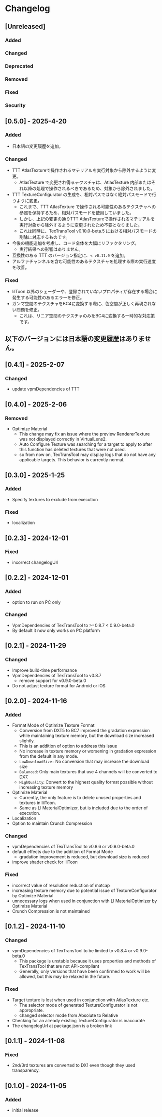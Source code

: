 # Changelog

## [Unreleased]
### Added

### Changed

### Deprecated

### Removed

### Fixed

### Security

## [0.5.0] - 2025-4-20
### Added
- 日本語の変更履歴を追加。

### Changed
- TTT AtlasTextureで操作されるマテリアルを実行対象から除外するように変更。
    - AtlasTexture で変更され得るテクスチャは、AtlasTexture 内部またはそれ以降の処理で操作されるべきであるため、対象から除外されました。
- TTT TextureConfigurator の生成を、相対パスではなく絶対パスモードで行うように変更。
    - これまで、TTT AtlasTexture で操作される可能性のあるテクスチャへの参照を保持するため、相対パスモードを使用していました。
    - しかし、上記の変更の通りTTT AtlasTextureで操作されるマテリアルを実行対象から除外するように変更されたため不要となりました。
    - これは同時に、TexTransTool v0.10.0-beta.5 における相対パスモードの削除に対応するものです。
- 今後の機能追加を考慮し、コード全体を大幅にリファクタリング。
    - 実行結果への影響はありません。
- 互換性のある TTT のバージョン指定に、`< v0.11.0` を追加。
- アルファチャンネルを含む可能性のあるテクスチャを処理する際の実行速度を改善。

### Fixed
- lilToon 以外のシェーダーや、登録されていないプロパティが存在する場合に発生する可能性のあるエラーを修正。
- ガンマ空間のテクスチャをBC4に変換する際に、色空間が正しく再現されない問題を修正。
    - これは、リニア空間のテクスチャのみをBC4に変換する一時的な対応策です。

    
## 以下のバージョンには日本語の変更履歴はありません。

## [0.4.1] - 2025-2-07
### Changed
- update vpmDependencies of TTT

## [0.4.0] - 2025-2-06
### Removed
- Optimize Material
    - This change may fix an issue where the preview RendererTexture was not displayed correctly in VirtualLens2.
    - Auto Configure Texture was searching for a target to apply to after this function has deleted textures that were not used.
    - so from now on, TexTransTool may display logs that do not have any applicable targets. This behavior is currently normal.

## [0.3.0] - 2025-1-25
### Added
- Specify textures to exclude from execution

### Fixed
- localization

## [0.2.3] - 2024-12-01
### Fixed
- incorrect changelogUrl

## [0.2.2] - 2024-12-01
### Added
- option to run on PC only

### Changed
- VpmDependencies of TexTransTool to >=0.8.7 < 0.9.0-beta.0
- By default it now only works on PC platform

## [0.2.1] - 2024-11-29
### Changed
- Improve build-time performance
- VpmDependencies of TexTransTool to v0.8.7
    - remove support for v0.9.0-beta.0
- Do not adjust texture format for Android or iOS

## [0.2.0] - 2024-11-16
### Added
- Format Mode of Optimize Texture Format
    - Conversion from DXT5 to BC7 improved the gradation expression while maintaining texture memory, but the download size increased slightly.
    - This is an addition of option to address this issue
    - No increase in texture memory or worsening in gradation expression from the default in any mode.
    - `LowDownloadSize:` No conversion that may increase the download size
    - `Balanced`: Only main textures that use 4 channels will be converted to DX7.
    - `HighQuality`: Convert to the highest quality format possible without increasing texture memory
- Optimize Material
    - Currently, the only feature is to delete unused properties and textures in lilToon.
    - Same as LI MaterialOptimizer, but is included due to the order of execution.
- Localization
- Option to maintain Crunch Compression

### Changed
- vpmDependencies of TexTransTool to v0.8.6 or v0.9.0-beta.0
- default effects due to the addition of Format Mode
    - gradation improvement is reduced, but download size is reduced
- improve shader check for lilToon

### Fixed
- incorrect value of resolution reduction of matcap
- increasing texture memory due to potential issue of TextureConfigurator by Optimize Material
- unnecessary logs when used in conjunction with LI MaterialOptimizer by Optimize Material
- Crunch Compression is not maintained

## [0.1.2] - 2024-11-10
### Changed
- vpmDependencies of TexTransTool to be limited to v0.8.4 or v0.9.0-beta.0
    - This package is unstable because it uses properties and methods of TexTransTool that are not API-compliant
    - Generally, only versions that have been confirmed to work will be allowed, but this may be relaxed in the future.

### Fixed
- Target texture is lost when used in conjunction with AtlasTexture etc.
    - The selector mode of generated TextureConfigurator is not appropriate.
    - changed selector mode from Absolute to Relative
- Checking for an already existing TextureConfigurator is inaccurate
- The changelogUrl at package.json is a broken link

## [0.1.1] - 2024-11-08
### Fixed
- 2nd/3rd textures are converted to DX1 even though they used transparency.

## [0.1.0] - 2024-11-05
### Added
- initial release

